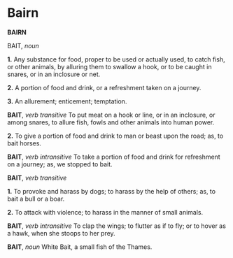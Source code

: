 # Bairn

**BAIRN**

BAIT, _noun_

**1.** Any substance for food, proper to be used or actually used, to catch fish, or other animals, by alluring them to swallow a hook, or to be caught in snares, or in an inclosure or net.

**2.** A portion of food and drink, or a refreshment taken on a journey.

**3.** An allurement; enticement; temptation.

**BAIT**, _verb transitive_ To put meat on a hook or line, or in an inclosure, or among snares, to allure fish, fowls and other animals into human power.

**2.** To give a portion of food and drink to man or beast upon the road; as, to bait horses.

**BAIT**, _verb intransitive_ To take a portion of food and drink for refreshment on a journey; as, we stopped to bait.

**BAIT**, _verb transitive_

**1.** To provoke and harass by dogs; to harass by the help of others; as, to bait a bull or a boar.

**2.** To attack with violence; to harass in the manner of small animals.

**BAIT**, _verb intransitive_ To clap the wings; to flutter as if to fly; or to hover as a hawk, when she stoops to her prey.

**BAIT**, _noun_ White Bait, a small fish of the Thames.
